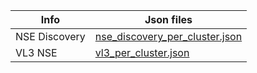 | Info              | Json files                                                                           |
| ------------------------ | -------------------------------------------------------------------------------------- |
| NSE Discovery       | [nse_discovery_per_cluster.json](json_store/nse_discovery_per_cluster.json)
| VL3 NSE | [vl3_per_cluster.json](json_store/vl3_per_cluster.json)
